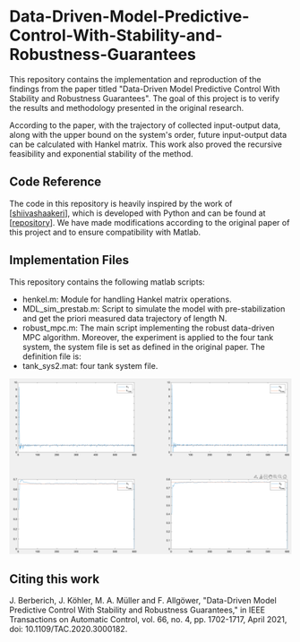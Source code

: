 # Data-Driven-Model-Predictive-Control-With-Stability-and-Robustness-Guarantees
This repository contains the implementation and reproduction of the findings from the paper titled "Data-Driven Model Predictive Control With Stability and Robustness Guarantees". The goal of this project is to verify the results and methodology presented in the original research.

According to the paper, with the trajectory of collected input-output data, along with the upper bound on the system's order, future input-output data can be calculated with Hankel matrix. This work also proved the recursive feasibility and exponential stability of the method.

## Code Reference
The code in this repository is heavily inspired by the work of [[shiivashaakeri](https://github.com/shiivashaakeri)], which is developed with Python and can be found at [[repository](https://github.com/shiivashaakeri/Data-Driven-Model-Predictive-Control-MPC-with-Stability-and-Robustness-Guarantees)]. We have made modifications according to the original paper of this project and to ensure compatibility with Matlab.

## Implementation Files
This repository contains the following matlab scripts:
- henkel.m: Module for handling Hankel matrix operations.
- MDL_sim_prestab.m: Script to simulate the model with pre-stabilization and get the priori measured data trajectory of length N. 
- robust_mpc.m: The main script implementing the robust data-driven MPC algorithm.
Moreover, the experiment is applied to the four tank system, the system file is set as defined in the original paper. The definition file is:
- tank_sys2.mat: four tank system file.
<img src="https://github.com/fionatulu/Data-Driven-Model-Predictive-Control-With-Stability-and-Robustness-Guarantees/blob/main/result.png" alt="Result" title="Experiment Result" width="1000"/>

## Citing this work
J. Berberich, J. Köhler, M. A. Müller and F. Allgöwer, "Data-Driven Model Predictive Control With Stability and Robustness Guarantees," in IEEE Transactions on Automatic Control, vol. 66, no. 4, pp. 1702-1717, April 2021, doi: 10.1109/TAC.2020.3000182.

